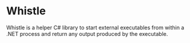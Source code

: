 # Whistle
Whistle is a helper C# library to start external executables from within a .NET process and return any output produced by the executable.